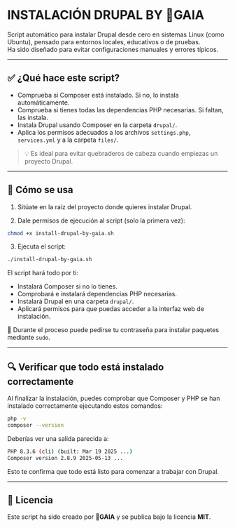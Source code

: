 # INSTALACIÓN DRUPAL BY 🫆GAIA

Script automático para instalar Drupal desde cero en sistemas Linux (como Ubuntu), pensado para entornos locales, educativos o de pruebas.  
Ha sido diseñado para evitar configuraciones manuales y errores típicos.

---

## ✅ ¿Qué hace este script?

- Comprueba si Composer está instalado. Si no, lo instala automáticamente.
- Comprueba si tienes todas las dependencias PHP necesarias. Si faltan, las instala.
- Instala Drupal usando Composer en la carpeta `drupal/`.
- Aplica los permisos adecuados a los archivos `settings.php`, `services.yml` y a la carpeta `files/`.

> 💡 Es ideal para evitar quebraderos de cabeza cuando empiezas un proyecto Drupal.

---

## 🚀 Cómo se usa

1. Sitúate en la raíz del proyecto donde quieres instalar Drupal.

2. Dale permisos de ejecución al script (solo la primera vez):

```bash
chmod +x install-drupal-by-gaia.sh
```

3. Ejecuta el script:

```bash
./install-drupal-by-gaia.sh
```

El script hará todo por ti:

- Instalará Composer si no lo tienes.
- Comprobará e instalará dependencias PHP necesarias.
- Instalará Drupal en una carpeta `drupal/`.
- Aplicará permisos para que puedas acceder a la interfaz web de instalación.

🔐 Durante el proceso puede pedirse tu contraseña para instalar paquetes mediante `sudo`.

---

## 🔍 Verificar que todo está instalado correctamente

Al finalizar la instalación, puedes comprobar que Composer y PHP se han instalado correctamente ejecutando estos comandos:

```bash
php -v
composer --version
```

Deberías ver una salida parecida a:

```bash
PHP 8.3.6 (cli) (built: Mar 19 2025 ...)
Composer version 2.8.9 2025-05-13 ...
```

Esto te confirma que todo está listo para comenzar a trabajar con Drupal.

---

## 📄 Licencia

Este script ha sido creado por **🫆GAIA** y se publica bajo la licencia **MIT**.

